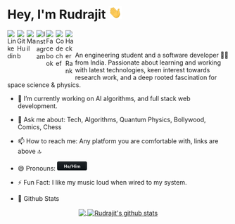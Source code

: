 # Hey, I'm Rudrajit <img src="https://raw.githubusercontent.com/rudrajit1729/rudrajit1729/master/static/gifs/Hi.gif" width="30px">

<a href="https://www.linkedin.com/in/rudrajit-choudhuri-bb83551b1/">
  <img align="left" alt=" Linkedin" width="22px" src="https://cdn.jsdelivr.net/npm/simple-icons@v3/icons/linkedin.svg" />
</a>
<a href="https://github.com/rudrajit1729">
  <img align="left" alt=" GitHub" width="22px" src="https://cdn.jsdelivr.net/npm/simple-icons@v3/icons/github.svg" />
</a>
<a href="mailto:rudrajit1729@gmail.com">
  <img align="left" alt=" Mail" width="22px" src="https://cdn.jsdelivr.net/npm/simple-icons@v3/icons/gmail.svg" />
</a>
<a href="https://www.instagram.com/rudrajit_/">
  <img align="left" alt=" Instagram" width="22px" src="https://cdn.jsdelivr.net/npm/simple-icons@v3/icons/instagram.svg" />
</a>
<a href="https://www.facebook.com/rudrajit.choudhuri/">
  <img align="left" alt=" Facebook" width="22px" src="https://cdn.jsdelivr.net/npm/simple-icons@v3/icons/facebook.svg" />
</a>
<a href="https://www.codechef.com/users/rudrajit1729">
  <img align="left" alt=" Codechef" width="22px" src="https://cdn.jsdelivr.net/npm/simple-icons@v3/icons/codechef.svg" />
<a href="https://www.hackerrank.com/rudrajit1729">
  <img align="left" alt=" HackerRank" width="22px" src="https://cdn.jsdelivr.net/npm/simple-icons@v3/icons/hackerrank.svg" />
</a>
<br></br>

An engineering student and a software developer 👨‍💻 from India.
Passionate about learning and working with latest technologies, keen interest towards research work, and a deep rooted fascination for space science & physics.

 - 🔭 I’m currently working on AI algorithms, and full stack web development.
 - 💬 Ask me about: Tech, Algorithms, Quantum Physics, Bollywood, Comics, Chess
 - 📫 How to reach me: Any platform you are comfortable with, links are above 🔝
 - 😄 Pronouns: <code><img src="https://github.com/rudrajit1729/rudrajit1729/blob/master/static/pronouns/hehim.svg" alt="He/Him" style="vertical-align:top margin:6px 4px" height="21"></code>
 - ⚡ Fun Fact: I like my music loud when wired to my system. 

 - 🌱 Github Stats

<p align="center">
<a href="https://github.com/rudrajit1729">
  <img align="center" src="https://github-readme-stats.vercel.app/api/top-langs/?username=rudrajit1729&layout=compact&theme=highcontrast" />
  <img align="center" src="https://github-readme-stats.vercel.app/api?username=rudrajit1729&show_icons=true&theme=highcontrast" alt="Rudrajit's github stats"/>
</a></p>

<!-- <p align="center">
<a href="https://github.com/rudrajit1729">
  <img align="center" src="https://github-readme-stats.vercel.app/api/top-langs/?username=rudrajit1729&layout=compact" />
  <img align="center" src="https://github-readme-stats.vercel.app/api?username=rudrajit1729&count_private=true&show_icons=true&bg_color=315,48c6ef,6f86d6&title_color=ffffff&text_color=ffffff&icon_color=ee609c" alt="Rudrajit's github stats"/>
</a></p> -->
